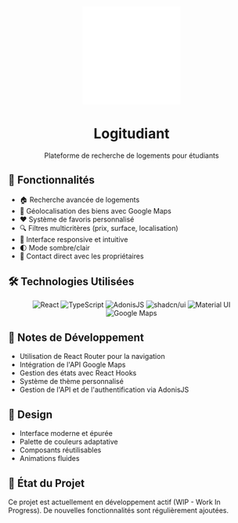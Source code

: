 <div align="center">
  <img src="webapp/src/assets/Logo Logitudiant.png" alt="Logitudiant Logo" width="200"/>
  <h1>Logitudiant</h1>
  <p>Plateforme de recherche de logements pour étudiants</p>
</div>

## 🎯 Fonctionnalités

- 🏠 Recherche avancée de logements
- 📍 Géolocalisation des biens avec Google Maps
- ❤️ Système de favoris personnalisé
- 🔍 Filtres multicritères (prix, surface, localisation)
- 📱 Interface responsive et intuitive
- 🌓 Mode sombre/clair
- 📧 Contact direct avec les propriétaires

## 🛠️ Technologies Utilisées

<div align="center">
  <img src="https://img.shields.io/badge/React-20232A?style=for-the-badge&logo=react&logoColor=61DAFB" alt="React"/>
  <img src="https://img.shields.io/badge/TypeScript-007ACC?style=for-the-badge&logo=typescript&logoColor=white" alt="TypeScript"/>
  <img src="https://img.shields.io/badge/AdonisJS-220052?style=for-the-badge&logo=adonisjs&logoColor=white" alt="AdonisJS"/>
  <img src="https://img.shields.io/badge/shadcn%2Fui-000000?style=for-the-badge&logo=shadcnui&logoColor=white" alt="shadcn/ui"/>
  <img src="https://img.shields.io/badge/Material%20UI-007FFF?style=for-the-badge&logo=mui&logoColor=white" alt="Material UI"/>
  <img src="https://img.shields.io/badge/Google_Maps-4285F4?style=for-the-badge&logo=google-maps&logoColor=white" alt="Google Maps"/>
</div>

## 📝 Notes de Développement

- Utilisation de React Router pour la navigation
- Intégration de l'API Google Maps
- Gestion des états avec React Hooks
- Système de thème personnalisé
- Gestion de l'API et de l'authentification via AdonisJS

## 🎨 Design

- Interface moderne et épurée
- Palette de couleurs adaptative
- Composants réutilisables
- Animations fluides

## 🔄 État du Projet

Ce projet est actuellement en développement actif (WIP - Work In Progress). De nouvelles fonctionnalités sont régulièrement ajoutées.
